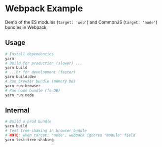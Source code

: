 # Webpack Example

Demo of the ES modules (`target: 'web'`) and CommonJS (`target: 'node'`) bundles in Webpack.

## Usage

```sh
# Install dependencies
yarn
# Build for production (slower) ...
yarn build
# ...or for development (faster)
yarn build:dev
# Run browser bundle (memory DB)
yarn run:browser
# Run node bundle (fs DB)
yarn run:node
```

## Internal

```sh
# Build a prod bundle
yarn build
# Test tree-shaking in browser bundle
# NOTE: when target: 'node', webpack ignores "module" field
yarn test:tree-shaking
```
